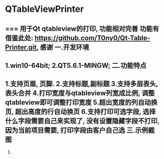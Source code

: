# QTableViewPrinter
===
用于Qt qtableview的打印, 功能相对完善 功能有借鉴此处: https://github.com/T0ny0/Qt-Table-Printer.git, 感谢
一.开发环境
---
  1.win10-64bit;
  2.QT5.6.1-MINGW;
二.功能特点
---
  1.支持页眉, 页脚.
  2.支持标题,副标题
  3.支持多层表头, 表头合并
  4.打印宽度与qtableview列宽成比例, 调整qtableview即可调整打印宽度
  5.超出宽度的列自动换页, 超出高度的行自动换页
  6.支持打印可选字段, 选择什么字段需要自己来实现了, 没有设置隐藏字段不打印, 因为当前项目需要, 打印字段由客户自己选
三.示例截图
---
  1.
